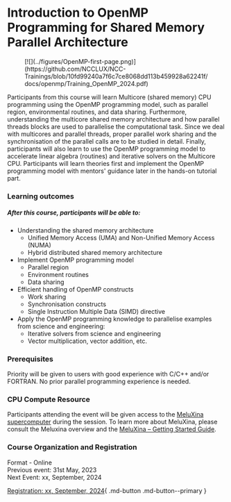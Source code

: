 # Introduction to OpenMP Programming for Shared Memory Parallel Architecture

<figure markdown>
[![](../figures/OpenMP-first-page.png)](https://github.com/NCCLUX/NCC-Trainings/blob/10fd99240a7f6c7ce8068dd113b459928a62241f/docs/openmp/Training_OpenMP_2024.pdf)
<figcaption></figcaption>
</figure>


Participants from this course will learn Multicore (shared memory) CPU programming using the OpenMP programming model, such as parallel region, environmental routines, and data sharing. Furthermore, understanding the multicore shared memory architecture and how parallel threads blocks are used to parallelise the computational task. Since we deal with multicores and parallel threads, proper parallel work sharing and the synchronisation of the parallel calls are to be studied in detail. Finally, participants will also learn to use the OpenMP programming model to accelerate linear algebra (routines) and iterative solvers on the Multicore CPU. Participants will learn theories first and implement the OpenMP programming model with mentors' guidance later in the hands-on tutorial part.


### Learning outcomes 
##### After this course, participants will be able to: 
 - Understanding the shared memory architecture 
    - Unified Memory Access (UMA) and Non-Unified Memory Access (NUMA)  
    - Hybrid distributed shared memory architecture  
 - Implement OpenMP programming model  
    - Parallel region  
    - Environment routines  
    - Data sharing  
 - Efficient handling of OpenMP constructs  
    - Work sharing  
    - Synchronisation constructs  
    - Single Instruction Multiple Data (SIMD) directive 
 - Apply the OpenMP programming knowledge to parallelise examples from science and engineering: 
    - Iterative solvers from science and engineering  
    - Vector multiplication, vector addition, etc.


### Prerequisites 
Priority will be given to users with good experience with C/C++ and/or FORTRAN. No prior parallel programming experience is needed.

### CPU Compute Resource
Participants attending the event will be given access to the [MeluXina supercomputer](https://luxprovide.lu/) during the session.
To learn more about MeluXina, please consult the Meluxina overview and the [MeluXina – Getting Started Guide](https://docs.lxp.lu/).

### Course Organization and Registration
Format - Online <br />
Previous event: 31st May, 2023 <br />
Next Event: xx, September, 2024

[Registration: xx, September, 2024](https://supercomputing.lu/events){ .md-button .md-button--primary }


